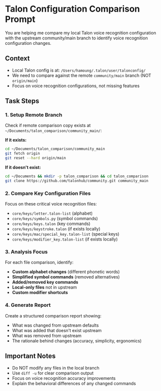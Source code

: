 # Talon Configuration Comparison Prompt

You are helping me compare my local Talon voice recognition configuration with the upstream community/main branch to identify voice recognition configuration changes.

## Context
- Local Talon config is at: `/Users/hamoung/.talon/user/talonconfig/`
- We need to compare against the remote `community/main` branch (NOT `origin/main`)
- Focus on voice recognition configurations, not missing features

## Task Steps

### 1. Setup Remote Branch
Check if remote comparison copy exists at `~/Documents/talon_comparison/community_main/`:

**If it exists:**
```bash
cd ~/Documents/talon_comparison/community_main
git fetch origin
git reset --hard origin/main
```

**If it doesn't exist:**
```bash
cd ~/Documents && mkdir -p talon_comparison && cd talon_comparison
git clone https://github.com/talonhub/community.git community_main
```

### 2. Compare Key Configuration Files
Focus on these critical voice recognition files:
- `core/keys/letter.talon-list` (alphabet)
- `core/keys/symbols.py` (symbol commands)  
- `core/keys/keys.talon` (key commands)
- `core/keys/keystroke.talon` (if exists locally)
- `core/keys/mac/special_key.talon-list` (special keys)
- `core/keys/modifier_key.talon-list` (if exists locally)

### 3. Analysis Focus
For each file comparison, identify:
- **Custom alphabet changes** (different phonetic words)
- **Simplified symbol commands** (removed alternatives)
- **Added/removed key commands**
- **Local-only files** not in upstream
- **Custom modifier shortcuts**

### 4. Generate Report
Create a structured comparison report showing:
- What was changed from upstream defaults
- What was added that doesn't exist upstream
- What was removed from upstream
- The rationale behind changes (accuracy, simplicity, ergonomics)

## Important Notes
- Do NOT modify any files in the local branch
- Use `diff -u` for clear comparison output
- Focus on voice recognition accuracy improvements
- Explain the behavioral differences of any changed commands
